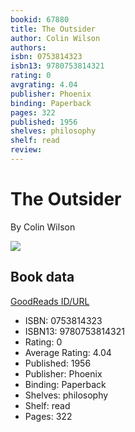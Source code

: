 ```yaml
---
bookid: 67880
title: The Outsider
author: Colin Wilson
authors: 
isbn: 0753814323
isbn13: 9780753814321
rating: 0
avgrating: 4.04
publisher: Phoenix
binding: Paperback
pages: 322
published: 1956
shelves: philosophy
shelf: read
review: 
---
```


# The Outsider

By Colin Wilson

![](https://i.gr-assets.com/images/S/compressed.photo.goodreads.com/books/1348172189l/67880.jpg)

## Book data

[GoodReads ID/URL](https://www.goodreads.com/book/show/67880)

- ISBN: 0753814323
- ISBN13: 9780753814321
- Rating: 0
- Average Rating: 4.04
- Published: 1956
- Publisher: Phoenix
- Binding: Paperback
- Shelves: philosophy
- Shelf: read
- Pages: 322

